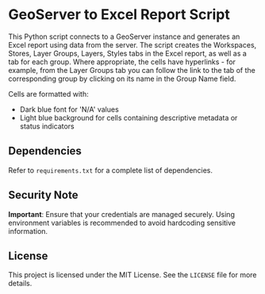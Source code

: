 # GeoServer to Excel Report Script

This Python script connects to a GeoServer instance and generates an Excel report using data from the server.
The script creates the Workspaces, Stores, Layer Groups, Layers, Styles tabs in the Excel report, as well as a tab for each group. Where appropriate, the cells have hyperlinks - for example, from the Layer Groups tab you can follow the link to the tab of the corresponding group by clicking on its name in the Group Name field.

Cells are formatted with:
 - Dark blue font for 'N/A' values
 - Light blue background for cells containing descriptive metadata or status indicators

## Dependencies

Refer to `requirements.txt` for a complete list of dependencies.

## Security Note

**Important**: Ensure that your credentials are managed securely. Using environment variables is recommended to avoid hardcoding sensitive information.

## License

This project is licensed under the MIT License. See the `LICENSE` file for more details.
